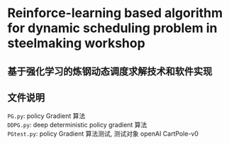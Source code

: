 # Reinforce-learning based algorithm for dynamic scheduling problem in steelmaking workshop
基于强化学习的炼钢动态调度求解技术和软件实现
------

## 文件说明
`PG.py`: policy Gradient 算法  
`DDPG.py`: deep deterministic policy gradient 算法  
`PGtest.py`: policy Gradient 算法测试, 测试对象 openAI CartPole-v0  
